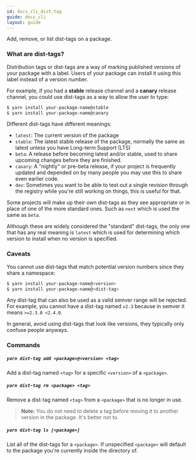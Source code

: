 ```yaml
---
id: docs_cli_dist_tag
guide: docs_cli
layout: guide
---
```


Add, remove, or list dist-tags on a package.

### What are dist-tags?

Distribution tags or dist-tags are a way of marking published versions of your
package with a label. Users of your package can install it using this label
instead of a version number.

For example, if you had a **stable** release channel and a **canary** release
channel, you could use dist-tags as a way to allow the user to type:

```sh
$ yarn install your-package-name@stable
$ yarn install your-package-name@canary
```

Different dist-tags have different meanings:

- `latest`: The current version of the package
- `stable`: The latest stable release of the package, normally the same as
  latest unless you have Long-term Support (LTS)
- `beta`: A release before becoming latest and/or stable, used to share
  upcoming changes before they are finished.
- `canary`: A "nightly" or pre-beta release, if your project is frequently
  updated and depended on by many people you may use this to share even earlier
  code.
- `dev`: Sometimes you want to be able to test out a single revision through
  the registry while you're still working on things, this is useful for that.

Some projects will make up their own dist-tags as they see appropriate or in
place of one of the more standard ones. Such as `next` which is used the same
as `beta`.

Although these are widely considered the "standard" dist-tags, the only one
that has any real meaning is `latest` which is used for determining which
version to install when no version is specified.

### Caveats

You cannot use dist-tags that match potential version numbers since they share
a namespace:

```sh
$ yarn install your-package-name@<version>
$ yarn install your-package-name@<dist-tag>
```

Any dist-tag that can also be used as a valid semver range will be rejected.
For example, you cannot have a dist-tag named `v2.3` because in semver it means
`>=2.3.0 <2.4.0`.

In general, avoid using dist-tags that look like versions, they typically only
confuse people anyways.

### Commands

##### `yarn dist-tag add <package>@<version> <tag>`

Add a dist-tag named `<tag>` for a specific `<version>` of a `<package>`.

##### `yarn dist-tag rm <package> <tag>`

Remove a dist-tag named `<tag>` from a `<package>` that is no longer in use.

> **Note:** You do not need to delete a tag before moving it to another
> version in the package. It's better not to.

##### `yarn dist-tag ls [<package>]`

List all of the dist-tags for a `<package>`. If unspecified `<package>` will
default to the package you're currently inside the directory of.
